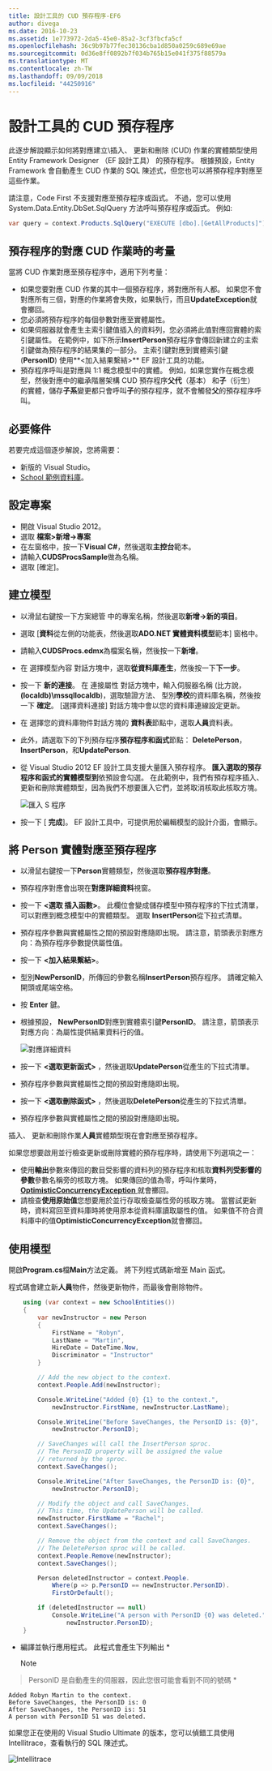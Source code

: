 ```yaml
---
title: 設計工具的 CUD 預存程序-EF6
author: divega
ms.date: 2016-10-23
ms.assetid: 1e773972-2da5-45e0-85a2-3cf3fbcfa5cf
ms.openlocfilehash: 36c9b97b77fec30136cba1d850a0259c689e69ae
ms.sourcegitcommit: 0d36e8ff0892b7f034b765b15e041f375f88579a
ms.translationtype: MT
ms.contentlocale: zh-TW
ms.lasthandoff: 09/09/2018
ms.locfileid: "44250916"
---
```

# <a name="designer-cud-stored-procedures"></a>設計工具的 CUD 預存程序
此逐步解說顯示如何將對應建立\\插入、 更新和刪除 (CUD) 作業的實體類型使用 Entity Framework Designer （EF 設計工具） 的預存程序。  根據預設，Entity Framework 會自動產生 CUD 作業的 SQL 陳述式，但您也可以將預存程序對應至這些作業。  

請注意，Code First 不支援對應至預存程序或函式。 不過，您可以使用 System.Data.Entity.DbSet.SqlQuery 方法呼叫預存程序或函式。 例如: 
``` csharp
var query = context.Products.SqlQuery("EXECUTE [dbo].[GetAllProducts]");
```

## <a name="considerations-when-mapping-the-cud-operations-to-stored-procedures"></a>預存程序的對應 CUD 作業時的考量

當將 CUD 作業對應至預存程序中，適用下列考量： 

-   如果您要對應 CUD 作業的其中一個預存程序，將對應所有人都。 如果您不會對應所有三個，對應的作業將會失敗，如果執行，而且**UpdateException**就會擲回。
-   您必須將預存程序的每個參數對應至實體屬性。
-   如果伺服器就會產生主索引鍵值插入的資料列，您必須將此值對應回實體的索引鍵屬性。 在範例中，如下所示**InsertPerson**預存程序會傳回新建立的主索引鍵做為預存程序的結果集的一部分。 主索引鍵對應到實體索引鍵 (**PersonID**) 使用**&lt;加入結果繫結&gt;** EF 設計工具的功能。
-   預存程序呼叫是對應與 1:1 概念模型中的實體。 例如，如果您實作在概念模型，然後對應中的繼承階層架構 CUD 預存程序**父代**（基本） 和**子**（衍生） 的實體，儲存**子系**變更都只會呼叫**子**的預存程序，就不會觸發**父**的預存程序呼叫。

## <a name="prerequisites"></a>必要條件

若要完成這個逐步解說，您將需要：

- 新版的 Visual Studio。
- [School 範例資料庫](~/ef6/resources/school-database.md)。

## <a name="set-up-the-project"></a>設定專案

-   開啟 Visual Studio 2012。
-   選取 **檔案&gt;新增-&gt;專案**
-   在左窗格中，按一下**Visual C\#**，然後選取**主控台**範本。
-   請輸入**CUDSProcsSample**做為名稱。
-   選取 [確定]。

## <a name="create-a-model"></a>建立模型

-   以滑鼠右鍵按一下方案總管 中的專案名稱，然後選取**新增-&gt;新的項目**。
-   選取 [**資料**從左側的功能表，然後選取**ADO.NET 實體資料模型**範本] 窗格中。
-   請輸入**CUDSProcs.edmx**為檔案名稱，然後按一下**新增**。
-   在 選擇模型內容 對話方塊中，選取**從資料庫產生**，然後按一下**下一步**。
-   按一下 **新的連接**。 在 連接屬性 對話方塊中，輸入伺服器名稱 (比方說， **(localdb)\\mssqllocaldb**)，選取驗證方法、 型別**學校**的資料庫名稱，然後按一下 **確定**。
    [選擇資料連接] 對話方塊中會以您的資料庫連線設定更新。
-   在 選擇您的資料庫物件對話方塊的 **資料表**節點中，選取**人員**資料表。
-   此外，請選取下的下列預存程序**預存程序和函式**節點： **DeletePerson**， **InsertPerson**，和**UpdatePerson**. 
-   從 Visual Studio 2012 EF 設計工具支援大量匯入預存程序。 **匯入選取的預存程序和函式的實體模型到**依預設會勾選。 在此範例中，我們有預存程序插入、 更新和刪除實體類型，因為我們不想要匯入它們，並將取消核取此核取方塊。 

    ![匯入 S 程序](~/ef6/media/importsprocs.jpg)

-   按一下 [ **完成**]。
    EF 設計工具中，可提供用於編輯模型的設計介面，會顯示。

## <a name="map-the-person-entity-to-stored-procedures"></a>將 Person 實體對應至預存程序

-   以滑鼠右鍵按一下**Person**實體類型，然後選取**預存程序對應**。
-   預存程序對應會出現在**對應詳細資料**視窗。
-   按一下  **&lt;選取 插入函數&gt;**。
    此欄位會變成儲存模型中預存程序的下拉式清單，可以對應到概念模型中的實體類型。
    選取  **InsertPerson**從下拉式清單。
-   預存程序參數與實體屬性之間的預設對應隨即出現。 請注意，箭頭表示對應方向：為預存程序參數提供屬性值。
-   按一下  **&lt;加入結果繫結&gt;**。
-   型別**NewPersonID**，所傳回的參數名稱**InsertPerson**預存程序。 請確定輸入開頭或尾端空格。
-   按 **Enter** 鍵。
-   根據預設， **NewPersonID**對應到實體索引鍵**PersonID**。 請注意，箭頭表示對應方向：為屬性提供結果資料行的值。

    ![對應詳細資料](~/ef6/media/mappingdetails.png)

-   按一下  **&lt;選取更新函式&gt;** ，然後選取**UpdatePerson**從產生的下拉式清單。
-   預存程序參數與實體屬性之間的預設對應隨即出現。
-   按一下  **&lt;選取刪除函式&gt;** ，然後選取**DeletePerson**從產生的下拉式清單。
-   預存程序參數與實體屬性之間的預設對應隨即出現。

插入、 更新和刪除作業**人員**實體類型現在會對應至預存程序。

如果您想要啟用並行檢查更新或刪除實體的預存程序時，請使用下列選項之一：

-   使用**輸出**參數來傳回的數目受影響的資料列的預存程序和核取**資料列受影響的參數**參數名稱旁的核取方塊。 如果傳回的值為零，呼叫作業時， [ **OptimisticConcurrencyException** ](https://msdn.microsoft.com/library/system.data.optimisticconcurrencyexception.aspx)就會擲回。
-   請檢查**使用原始值**您想要用於並行存取檢查屬性旁的核取方塊。 當嘗試更新時，資料寫回至資料庫時將使用原本從資料庫讀取屬性的值。 如果值不符合資料庫中的值**OptimisticConcurrencyException**就會擲回。

## <a name="use-the-model"></a>使用模型

開啟**Program.cs**檔**Main**方法定義。 將下列程式碼新增至 Main 函式。

程式碼會建立新**人員**物件，然後更新物件，而最後會刪除物件。         

``` csharp
    using (var context = new SchoolEntities())
    {
        var newInstructor = new Person
        {
            FirstName = "Robyn",
            LastName = "Martin",
            HireDate = DateTime.Now,
            Discriminator = "Instructor"
        }

        // Add the new object to the context.
        context.People.Add(newInstructor);

        Console.WriteLine("Added {0} {1} to the context.",
            newInstructor.FirstName, newInstructor.LastName);

        Console.WriteLine("Before SaveChanges, the PersonID is: {0}",
            newInstructor.PersonID);

        // SaveChanges will call the InsertPerson sproc.  
        // The PersonID property will be assigned the value
        // returned by the sproc.
        context.SaveChanges();

        Console.WriteLine("After SaveChanges, the PersonID is: {0}",
            newInstructor.PersonID);

        // Modify the object and call SaveChanges.
        // This time, the UpdatePerson will be called.
        newInstructor.FirstName = "Rachel";
        context.SaveChanges();

        // Remove the object from the context and call SaveChanges.
        // The DeletePerson sproc will be called.
        context.People.Remove(newInstructor);
        context.SaveChanges();

        Person deletedInstructor = context.People.
            Where(p => p.PersonID == newInstructor.PersonID).
            FirstOrDefault();

        if (deletedInstructor == null)
            Console.WriteLine("A person with PersonID {0} was deleted.",
                newInstructor.PersonID);
    }
```

-   編譯並執行應用程式。 此程式會產生下列輸出 *
    >[!NOTE]
> PersonID 是自動產生的伺服器，因此您很可能會看到不同的號碼 *

```
Added Robyn Martin to the context.
Before SaveChanges, the PersonID is: 0
After SaveChanges, the PersonID is: 51
A person with PersonID 51 was deleted.
```

如果您正在使用的 Visual Studio Ultimate 的版本，您可以偵錯工具使用 Intellitrace，查看執行的 SQL 陳述式。

![Intellitrace](~/ef6/media/intellitrace.png)
